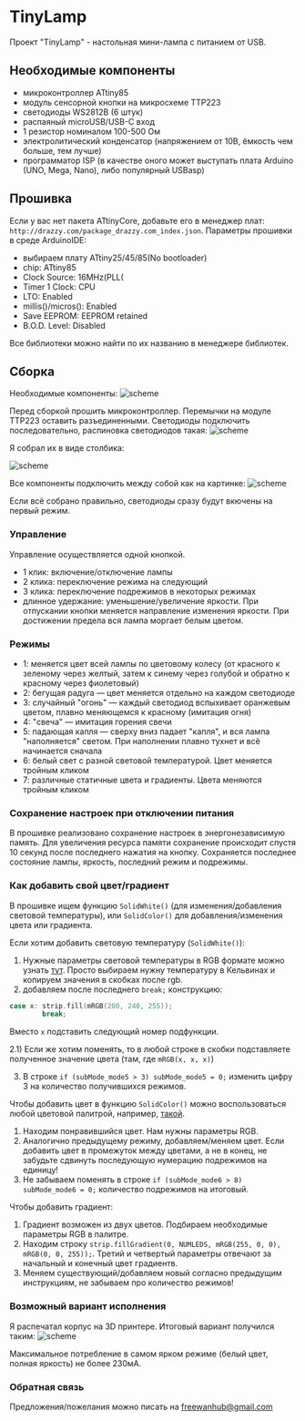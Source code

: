 # TinyLamp
Проект "TinyLamp" - настольная мини-лампа с питанием от USB.

## Необходимые компоненты
- микроконтроллер ATtiny85
- модуль сенсорной кнопки на микросхеме TTP223
- светодиоды WS2812B (6 штук)
- распаяный microUSB/USB-C вход
- 1 резистор номиналом 100-500 Ом
- электролитический конденсатор (напряжением от 10В, ёмкость чем больше, тем лучше)
- программатор ISP (в качестве оного может выступать плата Arduino (UNO, Mega, Nano), либо популярный USBasp)

## Прошивка
Если у вас нет пакета ATtinyCore, добавьте его в менеджер плат: `http://drazzy.com/package_drazzy.com_index.json`.
Параметры прошивки в среде ArduinoIDE:
- выбираем плату ATtiny25/45/85(No bootloader)
- chip: ATtiny85
- Clock Source: 16MHz(PLL(
- Timer 1 Clock: CPU
- LTO: Enabled
- millis()/micros(): Enabled
- Save EEPROM: EEPROM retained
- B.O.D. Level: Disabled

Все библиотеки можно найти по их названию в менеджере библиотек.

## Сборка
Необходимые компоненты:
![scheme](/doc/components.jpg)

Перед сборкой прошить микроконтроллер. Перемычки на модуле TTP223 оставить разъединенными.
Светодиоды подключить последовательно, распиновка светодиодов такая:
![scheme](/doc/WS2812B_pinout.jpg)

Я собрал их в виде столбика:

![scheme](/doc/WS2812B_soldered.jpg)

Все компоненты подключить между собой как на картинке:
![scheme](/doc/scheme.jpg)

Если всё собрано правильно, светодиоды сразу будут вкючены на первый режим.

### Управление
Управление осуществляется одной кнопкой.
- 1 клик: включение/отключение лампы
- 2 клика: переключение режима на следующий
- 3 клика: переключение подрежимов в некоторых режимах
- длинное удержание: уменьшение/увеличение яркости. При отпускании кнопки меняется направление изменения яркости. При достижении предела вся лампа моргает белым цветом.

### Режимы
- 1: меняется цвет всей лампы по цветовому колесу (от красного к зеленому через желтый, затем к синему через голубой и обратно к красному через фиолетовый)
- 2: бегущая радуга — цвет меняется отдельно на каждом светодиоде
- 3: случайный "огонь" — каждый светодиод вспыхивает оранжевым цветом, плавно меняющемся к красному (имитация огня)
- 4: "свеча" — имитация горения свечи
- 5: падающая капля — сверху вниз падает "капля", и вся лампа "наполняется" светом. При наполнении плавно тухнет и всё начинается сначала
- 6: белый свет с разной световой температурой. Цвет меняется тройным кликом
- 7: различные статичные цвета и градиенты. Цвета меняются тройным кликом

### Сохранение настроек при отключении питания
В прошивке реализовано сохранение настроек в энергонезависимую память. Для увеличения ресурса памяти сохранение происходит спустя 10 секунд после последнего нажатия на кнопку.
Сохраняется последнее состояние лампы, яркость, последний режим и подрежимы.

### Как добавить свой цвет/градиент
В прошивке ищем функцию `SolidWhite()` (для изменения/добавления световой температуры), или `SolidColor()` для добавления/изменения цвета или градиента.

Если хотим добавить световую температуру (`SolidWhite()`):
1) Нужные параметры световой температуры в RGB формате можно узнать [тут](https://academo.org/demos/colour-temperature-relationship/). Просто выбираем нужну температуру в Кельвинах и копируем значения в скобках после rgb.
2) добавляем после последнего `break;` конструкцию:
```cpp
case x: strip.fill(mRGB(200, 240, 255));
        break;
```
Вместо `x` подставить следующий номер подфункции.

2.1) Если же хотим поменять, то в любой строке в скобки подставляете полученное значение цвета (там, где `mRGB(x, x, x)`)

3) В строке `if (subMode_mode5 > 3) subMode_mode5 = 0;` изменить цифру 3 на количество получившихся режимов.

Чтобы добавить цвет в функцию `SolidColor()` можно воспользоваться любой цветовой палитрой, например, [такой](https://g.co/kgs/9ZMMEp).
1) Находим понравившийся цвет. Нам нужны параметры RGB.
2) Аналогично предыдущему режиму, добавляем/меняем цвет. Если добавить цвет в промежуток между цветами, а не в конец, не забудьте сдвинуть последующую нумерацию подрежимов на единицу!
3) Не забываем поменять в строке `if (subMode_mode6 > 8) subMode_mode6 = 0;` количество подрежимов на итоговый.

Чтобы добавить градиент:
1) Градиент возможен из двух цветов. Подбираем необходимые параметры RGB в палитре.
2) Находим строку `strip.fillGradient(0, NUMLEDS, mRGB(255, 0, 0), mRGB(0, 0, 255));`. Третий и четвертый параметры отвечают за начальный и конечный цвет градиентв.
3) Меняем существующий/добавляем новый согласно предыдущим инструкциям, не забываем про количество режимов!

### Возможный вариант исполнения
Я распечатал корпус на 3D принтере. Итоговый вариант получился таким:
![scheme](/doc/mylamp.jpg)

Максимальное потребление в самом ярком режиме (белый цвет, полная яркость) не более 230мА.

### Обратная связь
Предложения/пожелания можно писать на [freewanhub@gmail.com](mailto:freewanhub@gmail.com)
